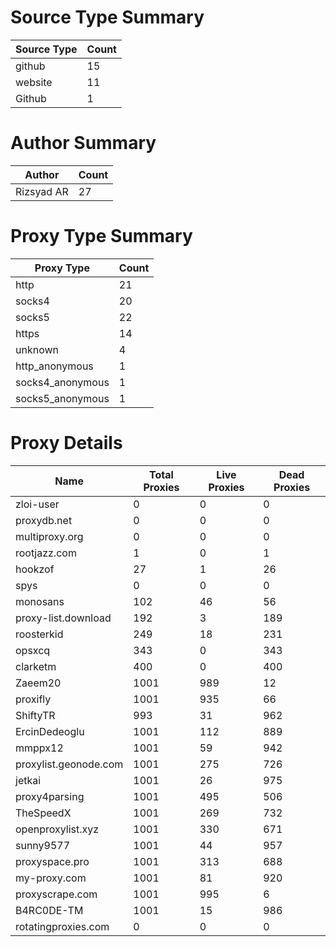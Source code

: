 # Source Type Summary

| Source Type | Count |
|-------------|-------|
| github | 15 |
| website | 11 |
| Github | 1 |


# Author Summary

| Author | Count |
|--------|-------|
| Rizsyad AR | 27 |


# Proxy Type Summary

| Proxy Type | Count |
|------------|-------|
| http | 21 |
| socks4 | 20 |
| socks5 | 22 |
| https | 14 |
| unknown | 4 |
| http_anonymous | 1 |
| socks4_anonymous | 1 |
| socks5_anonymous | 1 |


# Proxy Details

| Name | Total Proxies | Live Proxies | Dead Proxies |
|------|---------------|--------------|---------------|
| zloi-user | 0 | 0 | 0 |
| proxydb.net | 0 | 0 | 0 |
| multiproxy.org | 0 | 0 | 0 |
| rootjazz.com | 1 | 0 | 1 |
| hookzof | 27 | 1 | 26 |
| spys | 0 | 0 | 0 |
| monosans | 102 | 46 | 56 |
| proxy-list.download | 192 | 3 | 189 |
| roosterkid | 249 | 18 | 231 |
| opsxcq | 343 | 0 | 343 |
| clarketm | 400 | 0 | 400 |
| Zaeem20 | 1001 | 989 | 12 |
| proxifly | 1001 | 935 | 66 |
| ShiftyTR | 993 | 31 | 962 |
| ErcinDedeoglu | 1001 | 112 | 889 |
| mmppx12 | 1001 | 59 | 942 |
| proxylist.geonode.com | 1001 | 275 | 726 |
| jetkai | 1001 | 26 | 975 |
| proxy4parsing | 1001 | 495 | 506 |
| TheSpeedX | 1001 | 269 | 732 |
| openproxylist.xyz | 1001 | 330 | 671 |
| sunny9577 | 1001 | 44 | 957 |
| proxyspace.pro | 1001 | 313 | 688 |
| my-proxy.com | 1001 | 81 | 920 |
| proxyscrape.com | 1001 | 995 | 6 |
| B4RC0DE-TM | 1001 | 15 | 986 |
| rotatingproxies.com | 0 | 0 | 0 |

